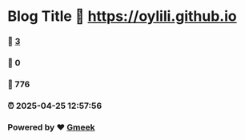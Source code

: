# Blog Title :link: https://oylili.github.io 
### :page_facing_up: [3](https://oylili.github.io/tag.html) 
### :speech_balloon: 0 
### :hibiscus: 776 
### :alarm_clock: 2025-04-25 12:57:56 
### Powered by :heart: [Gmeek](https://github.com/Meekdai/Gmeek)
